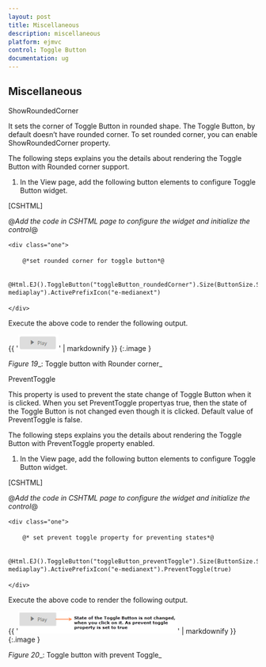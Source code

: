 ```yaml
---
layout: post
title: Miscellaneous
description: miscellaneous
platform: ejmvc
control: Toggle Button
documentation: ug
---
```


## Miscellaneous

ShowRoundedCorner 

It sets the corner of Toggle Button in rounded shape. The Toggle Button, by default doesn’t have rounded corner. To set rounded corner, you can enable ShowRoundedCorner property.

The following steps explains you the details about rendering the Toggle Button with Rounded corner support. 

1. In the View page, add the following button elements to configure Toggle Button widget.





[CSHTML]

@*Add the code in CSHTML page to configure the widget and initialize the control*@



    <div class="one">

        @*set rounded corner for toggle button*@       

                 @Html.EJ().ToggleButton("toggleButton_roundedCorner").Size(ButtonSize.Small).ShowRoundedCorner(true).ContentType(ContentType.TextAndImage).DefaultText("Play").ActiveText("Next").DefaultPrefixIcon("e-mediaplay").ActivePrefixIcon("e-medianext")       

    </div>



Execute the above code to render the following output.

{{ '![](Miscellaneous_images/Miscellaneous_img1.png)' | markdownify }}
{:.image }


_Figure_ _19__: Toggle button with Rounder corner_

PreventToggle

This property is used to prevent the state change of Toggle Button when it is clicked. When you set PreventToggle propertyas true, then the state of the Toggle Button is not changed even though it is clicked. Default value of PreventToggle is false.

The following steps explains you the details about rendering the Toggle Button with PreventToggle property enabled.

1. In the View page, add the following button elements to configure Toggle Button widget.





[CSHTML]

@*Add the code in CSHTML page to configure the widget and initialize the control*@



    <div class="one">

        @* set prevent toggle property for preventing states*@       

                 @Html.EJ().ToggleButton("toggleButton_preventToggle").Size(ButtonSize.Small).ContentType(ContentType.TextAndImage).DefaultText("Play").ActiveText("Next").DefaultPrefixIcon("e-mediaplay").ActivePrefixIcon("e-medianext").PreventToggle(true)       

    </div>



Execute the above code to render the following output.



{{ '![](Miscellaneous_images/Miscellaneous_img2.png)' | markdownify }}
{:.image }


_Figure_ _20__: Toggle button with prevent Toggle_



